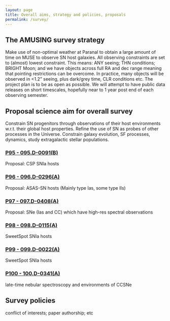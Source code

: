 ```yaml
---
layout: page
title: Overall aims, strategy and policies, proposals
permalink: /survey/
---
```


## The AMUSING survey strategy

Make use of non-optimal weather at Paranal to obtain a large amount of time on MUSE to observe SN host galaxies.
All observing constraints are set to (almost) lowest constraint. This means: ANY seeing; THN conditions; BRIGHT Moon; and we have objects across full RA and dec range meaning that pointing restrictions can be overcome. In practice, many objects will be observed in <1.2” seeing, plus dark/grey time, CLR conditions etc.
The project plan is to be as open as possible. We will attempt to have public data releases on short timescales, hopefully near to 1 year post end of each observing semester.

## Proposal science aim for overall survey

Constrain SN progenitors through observations of their host environments w.r.t. their global host properties.
Refine the use of SN as probes of other processes in the Universe.
Constrain galaxy evolution, SF processes, dynamics, study extragalactic stellar populations.

### [P95 - 095.D-0091(B)]()
Proposal: CSP SNIa hosts

### [P96 - 096.D-0296(A)]()
Proposal: ASAS-SN hosts (Mainly type Ias, some type IIs)

### [P97 - 097.D-0408(A)]()
Proposal: SNe (Ias and CC) which have high-res spectral observations

### [P98 - 098.D-0115(A)]()
SweetSpot SNIa hosts

### [P99 - 099.D-0022(A)]()
SweetSpot SNIa hosts

### [P100 - 100.D-0341(A)]()			
late-time nebular spectroscopy and environments of CCSNe


## Survey policies

conflict of interests; paper authorship; etc

